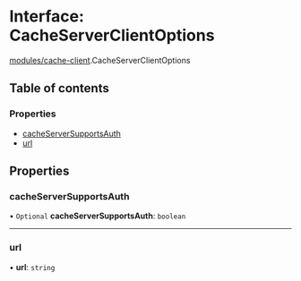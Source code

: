 # Interface: CacheServerClientOptions

[modules/cache-client](../modules/modules_cache_client.md).CacheServerClientOptions

## Table of contents

### Properties

- [cacheServerSupportsAuth](modules_cache_client.CacheServerClientOptions.md#cacheserversupportsauth)
- [url](modules_cache_client.CacheServerClientOptions.md#url)

## Properties

### cacheServerSupportsAuth

• `Optional` **cacheServerSupportsAuth**: `boolean`

___

### url

• **url**: `string`
